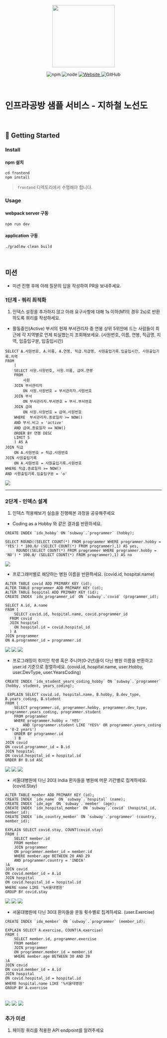 <p align="center">
    <img width="200px;" src="https://raw.githubusercontent.com/woowacourse/atdd-subway-admin-frontend/master/images/main_logo.png"/>
</p>
<p align="center">
  <img alt="npm" src="https://img.shields.io/badge/npm-%3E%3D%205.5.0-blue">
  <img alt="node" src="https://img.shields.io/badge/node-%3E%3D%209.3.0-blue">
  <a href="https://edu.nextstep.camp/c/R89PYi5H" alt="nextstep atdd">
    <img alt="Website" src="https://img.shields.io/website?url=https%3A%2F%2Fedu.nextstep.camp%2Fc%2FR89PYi5H">
  </a>
  <img alt="GitHub" src="https://img.shields.io/github/license/next-step/atdd-subway-service">
</p>

<br>

# 인프라공방 샘플 서비스 - 지하철 노선도

<br>

## 🚀 Getting Started

### Install
#### npm 설치
```
cd frontend
npm install
```
> `frontend` 디렉토리에서 수행해야 합니다.

### Usage
#### webpack server 구동
```
npm run dev
```
#### application 구동
```
./gradlew clean build
```
<br>

## 미션

* 미션 진행 후에 아래 질문의 답을 작성하여 PR을 보내주세요.

### 1단계 - 쿼리 최적화

1. 인덱스 설정을 추가하지 않고 아래 요구사항에 대해 1s 이하(M1의 경우 2s)로 반환하도록 쿼리를 작성하세요.

- 활동중인(Active) 부서의 현재 부서관리자 중 연봉 상위 5위안에 드는 사람들이 최근에 각 지역별로 언제 퇴실했는지 조회해보세요. (사원번호, 이름, 연봉, 직급명, 지역, 입출입구분, 입출입시간)

```
SELECT A.사원번호, A.이름, A.연봉, 직급.직급명, 사원출입기록.입출입시간, 사원출입기록.지역
FROM 
	(
	SELECT 사원.사원번호, 사원.이름, 급여.연봉 
	FROM 
		사원 
	JOIN 부서관리자 
		ON 사원.사원번호 = 부서관리자.사원번호 
	JOIN 부서
		ON 부서관리자.부서번호 = 부서.부서번호
	JOIN 급여 
		ON 사원.사원번호 = 급여.사원번호 
	WHERE  부서관리자.종료일자 >= NOW() 
	AND 부서.비고 = 'active' 
	AND 급여.종료일자 >= NOW()
	ORDER BY 연봉 DESC
	LIMIT 5
	) AS A
JOIN 직급 
	ON A.사원번호 = 직급.사원번호
JOIN 사원출입기록 
	ON A.사원번호 = 사원출입기록.사원번호 
WHERE 직급.종료일자 >= NOW()
AND 사원출입기록.입출입구분 = 'o'
```

![](https://user-images.githubusercontent.com/63947424/162609917-960fba72-5eb7-421d-8f67-03b3ffb563f0.png)


---

### 2단계 - 인덱스 설계

1. 인덱스 적용해보기 실습을 진행해본 과정을 공유해주세요

- Coding as a Hobby 와 같은 결과를 반환하세요.
```
CREATE INDEX `idx_hobby` ON `subway`.`programmer` (hobby);

SELECT ROUND((SELECT COUNT(*) FROM programmer WHERE programmer.hobby = 'YES') * 100.0/ (SELECT COUNT(*) FROM programmer),1) AS yes, 
	 ROUND((SELECT COUNT(*) FROM programmer WHERE programmer.hobby = 'NO') * 100.0/ (SELECT COUNT(*) FROM programmer),1) AS no
```
![](https://user-images.githubusercontent.com/63947424/163800046-264983b1-147d-4b3b-bde5-559db14c970d.png)

- 프로그래머별로 해당하는 병원 이름을 반환하세요. (covid.id, hospital.name)
```
ALTER TABLE covid ADD PRIMARY KEY (id);
ALTER TABLE programmer ADD PRIMARY KEY (id);
ALTER TABLE hospital ADD PRIMARY KEY (id);
CREATE INDEX `idx_programmer_id` ON `subway`.`covid` (programmer_id);

SELECT A.id, A.name
FROM (
	SELECT covid.id, hospital.name, covid.programmer_id
  FROM covid 
  JOIN hospital
    ON hospital.id = covid.hospital_id
  ) A
JOIN programmer
ON A.programmer_id = programmer.id
```
![](https://user-images.githubusercontent.com/63947424/163799723-c604f95c-551c-4203-a4b8-d3e6d0d3a7b4.png)
![](https://user-images.githubusercontent.com/63947424/163799728-fac9ee3f-6a39-45b7-a774-4e2034d92ec3.png)
![](https://user-images.githubusercontent.com/63947424/163799727-38ce9a9f-9587-403b-8170-c66eaed3d863.png)


- 프로그래밍이 취미인 학생 혹은 주니어(0-2년)들이 다닌 병원 이름을 반환하고 user.id 기준으로 정렬하세요. (covid.id, hospital.name, user.Hobby, user.DevType, user.YearsCoding)
```
CREATE INDEX `idx_student_years_coding_hobby` ON `subway`.`programmer` (hobby, student, years_coding);

 EXPLAIN SELECT covid.id, hospital.name, B.hobby, B.dev_type, B.years_coding, B.student
FROM (
	SELECT programmer.id, programmer.hobby, programmer.dev_type, programmer.years_coding, programmer.student
    FROM programmer
	WHERE programmer.hobby = 'YES'
		AND (programmer.student LIKE 'YES%' OR programmer.years_coding = '0-2 years')
	ORDER BY programmer.id
    ) B
JOIN covid
ON covid.programmer_id = B.id
JOIN hospital
ON covid.hospital_id = hospital.id
ORDER BY B.id ASC
```
![](https://user-images.githubusercontent.com/63947424/163905141-3b918b81-efff-4023-a170-134ea13a23e2.png)
![](https://user-images.githubusercontent.com/63947424/163799731-8a57ce83-433c-48b2-919c-96f89ff8fe23.png)
![](https://user-images.githubusercontent.com/63947424/163905005-9f71b6c0-bab7-4a8d-af1a-bdd6cc1312d2.png)

- 서울대병원에 다닌 20대 India 환자들을 병원에 머문 기간별로 집계하세요. (covid.Stay)
```
ALTER TABLE member ADD PRIMARY KEY (id);
CREATE INDEX `idx_name` ON `subway`.`hospital` (name);
CREATE INDEX `idx_age` ON `subway`.`member` (age);
CREATE INDEX `idx_hospital_member` ON `subway`.`covid` (hospital_id, member_id);
CREATE INDEX `idx_country_member` ON `subway`.`programmer` (country, member_id);

EXPLAIN SELECT covid.stay, COUNT(covid.stay)
FROM (
	SELECT member.id
    FROM member
    JOIN programmer
    ON programmer.member_id = member.id
	WHERE member.age BETWEEN 20 AND 29
	AND programmer.country = 'INDIA'
)A
JOIN covid
ON covid.member_id = A.id
JOIN hospital
ON covid.hospital_id = hospital.id
WHERE name LIKE '%서울대병원'
GROUP BY covid.stay
```
![](https://user-images.githubusercontent.com/63947424/163801639-3cd57402-8cff-4387-849f-221c552cdc83.png)
![](https://user-images.githubusercontent.com/63947424/163801634-d82c769c-13a0-45b4-ae69-b310ffb36ece.png)
![](https://user-images.githubusercontent.com/63947424/163905213-85ddc3e2-5e09-4d9e-b8db-10a4424b5290.png)

- 서울대병원에 다닌 30대 환자들을 운동 횟수별로 집계하세요. (user.Exercise)
```
CREATE INDEX `idx_member` ON `subway`.`programmer` (member_id);

EXPLAIN SELECT A.exercise, COUNT(A.exercise)
FROM (
	SELECT member.id, programmer.exercise
    FROM member
    JOIN programmer
    ON programmer.member_id = member.id
	WHERE member.age BETWEEN 30 AND 39
)A
JOIN covid
ON covid.member_id = A.id
JOIN hospital
ON covid.hospital_id = hospital.id
WHERE hospital.name LIKE '%서울대병원'
GROUP BY A.exercise
```
![](https://user-images.githubusercontent.com/63947424/163905441-56ad3b43-bbd6-4758-b295-b9bc0275c4fc.png)
![](https://user-images.githubusercontent.com/63947424/163801642-f87f7fea-8bba-49ab-9a51-86ce8f012298.png)
![](https://user-images.githubusercontent.com/63947424/163905438-e6f061cb-5acc-4851-b3cb-1c2a624e530c.png)
---

### 추가 미션

1. 페이징 쿼리를 적용한 API endpoint를 알려주세요
